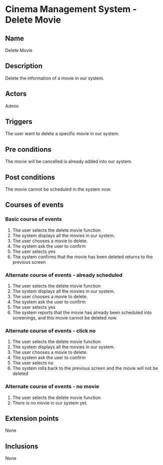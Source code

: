 # Cinema Management System - Delete Movie

## Name
Delete Movie

## Description
Delete the information of a movie in our system.

## Actors
Admin

## Triggers
The user want to delete a specific movie in our system.

## Pre conditions
The movie will be cancelled is already added into our system.

## Post conditions
The movie cannot be scheduled in the system now.

## Courses of events

### Basic course of events
1. The user selects the delete movie function
2. The system displays all the movies in our system.
3. The user chooses a movie to delete.
4. The system ask the user to confirm
5. The user selects yes
6. The system confirms that the movie has been deleted returns to the previous screen 

### Alternate course of events - already scheduled
1. The user selects the delete movie function
2. The system displays all the movies in our system.
3. The user chooses a movie to delete.
4. The system ask the user to confirm
5. The user selects yes
6. The system reports that the movie has already been scheduled into screenings, and this movie cannot be deleted now.

### Alternate course of events - click no
1. The user selects the delete movie function
2. The system displays all the movies in our system.
3. The user chooses a movie to delete.
4. The system ask the user to confirm
5. The user selects no
6. The system rolls back to the previous screen and the movie will not be deleted

### Alternate course of events - no movie
1. The user selects the delete movie function
2. There is no movie in our system yet.

## Extension points
None

## Inclusions
None